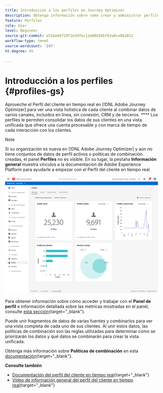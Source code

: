 ```yaml
---
title: Introducción a los perfiles en Journey Optimizer
description: Obtenga información sobre cómo crear y administrar perfiles en Adobe Journey Optimizer
feature: Perfiles
role: User
level: Beginner
source-git-commit: e51be6bf18f2e3dfec11e80d34bf63a8ce8b1012
workflow-type: tm+mt
source-wordcount: '247'
ht-degree: 4%

---
```


# Introducción a los perfiles {#profiles-gs}

Aproveche el Perfil del cliente en tiempo real en [!DNL Adobe Journey Optimizer] para ver una vista holística de cada cliente al combinar datos de varios canales, incluidos en línea, sin conexión, CRM y de terceros. **** Los perfiles le permiten consolidar los datos de sus clientes en una vista unificada que ofrece una cuenta procesable y con marca de tiempo de cada interacción con los clientes.

>[!NOTE]
>
>Si su organización es nueva en [!DNL Adobe Journey Optimizer] y aún no tiene conjuntos de datos de perfil activos o políticas de combinación creadas, el panel **Perfiles** no es visible. En su lugar, la pestaña **Información general** muestra vínculos a la documentación de Adobe Experience Platform para ayudarle a empezar con el Perfil del cliente en tiempo real.

![](assets/profiles-home.png)

Para obtener información sobre cómo acceder y trabajar con el **Panel de perfil** e información detallada sobre las métricas mostradas en el panel, consulte [esta sección](https://experienceleague.adobe.com/docs/experience-platform/profile/ui/user-guide.html?lang=es){target=&quot;_blank&quot;}.

Puede unir fragmentos de datos de varias fuentes y combinarlos para ver una vista completa de cada uno de sus clientes. Al unir estos datos, las políticas de combinación son las reglas utilizadas para determinar cómo se priorizarán los datos y qué datos se combinarán para crear la vista unificada.

Obtenga más información sobre **Políticas de combinación** en esta [documentación](https://experienceleague.adobe.com/docs/experience-platform/profile/merge-policies/ui-guide.html){target=&quot;_blank&quot;}.

**Consulte también**

* [Documentación del perfil del cliente en tiempo real](https://experienceleague-review.corp.adobe.com/docs/experience-platform/query/home.html){target=&quot;_blank&quot;}
* [Vídeo de información general del perfil del cliente en tiempo real](https://experienceleague.adobe.com/docs/experience-platform/profile/home.html){target=&quot;_blank&quot;}
